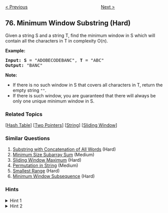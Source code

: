 <!--|This file generated by command(leetcode description); DO NOT EDIT.    |-->
<!--+----------------------------------------------------------------------+-->
<!--|@author    Openset <openset.wang@gmail.com>                           |-->
<!--|@link      https://github.com/openset                                 |-->
<!--|@home      https://github.com/openset/leetcode                        |-->
<!--+----------------------------------------------------------------------+-->

[< Previous](https://github.com/openset/leetcode/tree/master/problems/sort-colors "Sort Colors")
　　　　　　　　　　　　　　　　
[Next >](https://github.com/openset/leetcode/tree/master/problems/combinations "Combinations")

## 76. Minimum Window Substring (Hard)

<p>Given a string S and a string T, find the minimum window in S which will contain all the characters in T in complexity O(n).</p>

<p><strong>Example:</strong></p>

<pre>
<strong>Input: S</strong> = &quot;ADOBECODEBANC&quot;, <strong>T</strong> = &quot;ABC&quot;
<strong>Output:</strong> &quot;BANC&quot;
</pre>

<p><strong>Note:</strong></p>

<ul>
	<li>If there is no such window in S that covers all characters in T, return the empty string <code>&quot;&quot;</code>.</li>
	<li>If there is such window, you are guaranteed that there will always be only one unique minimum window in S.</li>
</ul>

### Related Topics
  [[Hash Table](https://github.com/openset/leetcode/tree/master/tag/hash-table/README.md)]
  [[Two Pointers](https://github.com/openset/leetcode/tree/master/tag/two-pointers/README.md)]
  [[String](https://github.com/openset/leetcode/tree/master/tag/string/README.md)]
  [[Sliding Window](https://github.com/openset/leetcode/tree/master/tag/sliding-window/README.md)]

### Similar Questions
  1. [Substring with Concatenation of All Words](https://github.com/openset/leetcode/tree/master/problems/substring-with-concatenation-of-all-words) (Hard)
  1. [Minimum Size Subarray Sum](https://github.com/openset/leetcode/tree/master/problems/minimum-size-subarray-sum) (Medium)
  1. [Sliding Window Maximum](https://github.com/openset/leetcode/tree/master/problems/sliding-window-maximum) (Hard)
  1. [Permutation in String](https://github.com/openset/leetcode/tree/master/problems/permutation-in-string) (Medium)
  1. [Smallest Range](https://github.com/openset/leetcode/tree/master/problems/smallest-range) (Hard)
  1. [Minimum Window Subsequence](https://github.com/openset/leetcode/tree/master/problems/minimum-window-subsequence) (Hard)

### Hints
<details>
<summary>Hint 1</summary>
Use two pointers to create a window of letters in <b>S</b>, which would have all the characters from <b>T</b>.
</details>

<details>
<summary>Hint 2</summary>
Since you have to find the minimum window in <b>S</b> which has all the characters from <b>T</b>, you need to expand and contract the window using the two pointers and keep checking the window for all the characters. This approach is also called Sliding Window Approach.

<br><br>
<pre>
L ------------------------ R , Suppose this is the window that contains all characters of <b>T</b> 
                          
&nbsp&nbsp&nbsp&nbsp&nbsp&nbsp&nbsp L----------------- R , this is the contracted window. We found a smaller window that still contains all the characters in <b>T</b>

When the window is no longer valid, start expanding again using the right pointer. </pre>
</details>
